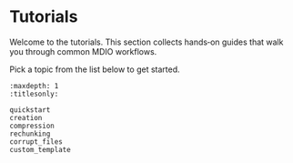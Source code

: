 # Tutorials

Welcome to the tutorials. This section collects hands‑on guides that walk you through common MDIO workflows.

Pick a topic from the list below to get started.

```{toctree}
:maxdepth: 1
:titlesonly:

quickstart
creation
compression
rechunking
corrupt_files
custom_template
```
